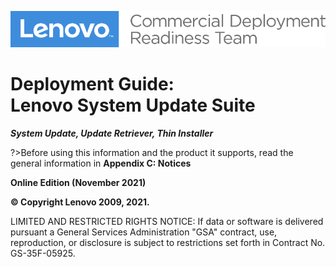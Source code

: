 ![](../../img/guides/su/imglogo.png)

# Deployment Guide:<br>Lenovo System Update Suite

**_System Update, Update Retriever, Thin Installer_**

?>Before using this information and the product it supports, read the general information in **Appendix C: Notices**

**Online Edition (November 2021)**

**© Copyright Lenovo 2009, 2021.**

LIMITED AND RESTRICTED RIGHTS NOTICE: If data or software is delivered pursuant a General Services Administration &quot;GSA&quot; contract, use, reproduction, or disclosure is subject to restrictions set forth in Contract No. GS-35F-05925.
